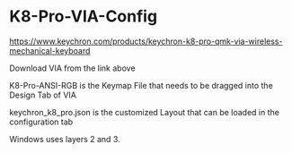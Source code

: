 # K8-Pro-VIA-Config
https://www.keychron.com/products/keychron-k8-pro-qmk-via-wireless-mechanical-keyboard

Download VIA from the link above

K8-Pro-ANSI-RGB is the Keymap File that needs to be dragged into the Design Tab of VIA

keychron_k8_pro.json is the customized Layout that can be loaded in the configuration tab

Windows uses layers 2 and 3.
